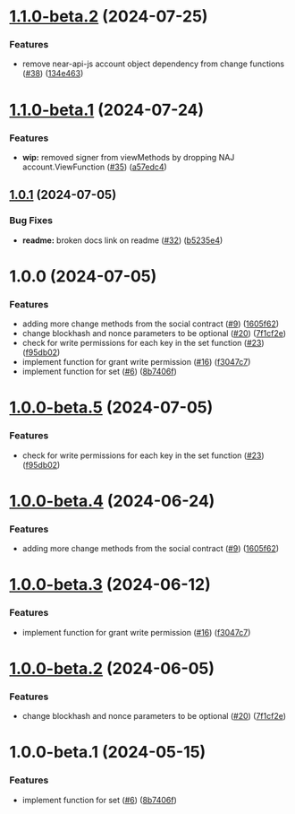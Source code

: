 # [1.1.0-beta.2](https://github.com/NEARBuilders/near-social-js/compare/v1.1.0-beta.1...v1.1.0-beta.2) (2024-07-25)


### Features

* remove near-api-js account object dependency from change functions ([#38](https://github.com/NEARBuilders/near-social-js/issues/38)) ([134e463](https://github.com/NEARBuilders/near-social-js/commit/134e4638341febdaf945fe8412479172421332d3))

# [1.1.0-beta.1](https://github.com/NEARBuilders/near-social-js/compare/v1.0.1...v1.1.0-beta.1) (2024-07-24)


### Features

* **wip:** removed signer from viewMethods by dropping NAJ account.ViewFunction ([#35](https://github.com/NEARBuilders/near-social-js/issues/35)) ([a57edc4](https://github.com/NEARBuilders/near-social-js/commit/a57edc42bee279abc1f3925acd130cba29cd239a))

## [1.0.1](https://github.com/NEARBuilders/near-social-js/compare/v1.0.0...v1.0.1) (2024-07-05)


### Bug Fixes

* **readme:** broken docs link on readme ([#32](https://github.com/NEARBuilders/near-social-js/issues/32)) ([b5235e4](https://github.com/NEARBuilders/near-social-js/commit/b5235e46a969d615fb159f4ed2c3fbf983b1f255))

# 1.0.0 (2024-07-05)


### Features

* adding more change methods from the social contract ([#9](https://github.com/NEARBuilders/near-social-js/issues/9)) ([1605f62](https://github.com/NEARBuilders/near-social-js/commit/1605f62407cf3d091e24e391059dab02db3f9839))
* change blockhash and nonce parameters to be optional ([#20](https://github.com/NEARBuilders/near-social-js/issues/20)) ([7f1cf2e](https://github.com/NEARBuilders/near-social-js/commit/7f1cf2ee2e5d743a1a37bc0b5f6e774e8900e41a))
* check for write permissions for each key in the set function ([#23](https://github.com/NEARBuilders/near-social-js/issues/23)) ([f95db02](https://github.com/NEARBuilders/near-social-js/commit/f95db020e02e4b77956d6058dc2d59778eb803a1))
* implement function for grant write permission ([#16](https://github.com/NEARBuilders/near-social-js/issues/16)) ([f3047c7](https://github.com/NEARBuilders/near-social-js/commit/f3047c7a66bc5309a8f66df85f72e68e5e39bcfc))
* implement function for set ([#6](https://github.com/NEARBuilders/near-social-js/issues/6)) ([8b7406f](https://github.com/NEARBuilders/near-social-js/commit/8b7406fb8632588726c8bcba82ace55b963e01d0))

# [1.0.0-beta.5](https://github.com/NEARBuilders/near-social-js/compare/v1.0.0-beta.4...v1.0.0-beta.5) (2024-07-05)


### Features

* check for write permissions for each key in the set function ([#23](https://github.com/NEARBuilders/near-social-js/issues/23)) ([f95db02](https://github.com/NEARBuilders/near-social-js/commit/f95db020e02e4b77956d6058dc2d59778eb803a1))

# [1.0.0-beta.4](https://github.com/NEARBuilders/near-social-js/compare/v1.0.0-beta.3...v1.0.0-beta.4) (2024-06-24)


### Features

* adding more change methods from the social contract ([#9](https://github.com/NEARBuilders/near-social-js/issues/9)) ([1605f62](https://github.com/NEARBuilders/near-social-js/commit/1605f62407cf3d091e24e391059dab02db3f9839))

# [1.0.0-beta.3](https://github.com/NEARBuilders/near-social-js/compare/v1.0.0-beta.2...v1.0.0-beta.3) (2024-06-12)


### Features

* implement function for grant write permission ([#16](https://github.com/NEARBuilders/near-social-js/issues/16)) ([f3047c7](https://github.com/NEARBuilders/near-social-js/commit/f3047c7a66bc5309a8f66df85f72e68e5e39bcfc))

# [1.0.0-beta.2](https://github.com/NEARBuilders/near-social-js/compare/v1.0.0-beta.1...v1.0.0-beta.2) (2024-06-05)


### Features

* change blockhash and nonce parameters to be optional ([#20](https://github.com/NEARBuilders/near-social-js/issues/20)) ([7f1cf2e](https://github.com/NEARBuilders/near-social-js/commit/7f1cf2ee2e5d743a1a37bc0b5f6e774e8900e41a))

# 1.0.0-beta.1 (2024-05-15)


### Features

* implement function for set ([#6](https://github.com/NEARBuilders/near-social-js/issues/6)) ([8b7406f](https://github.com/NEARBuilders/near-social-js/commit/8b7406fb8632588726c8bcba82ace55b963e01d0))
